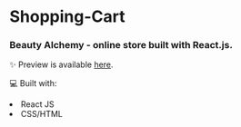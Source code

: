 # Shopping-Cart

### Beauty Alchemy - online store built with React.js. 

✨ Preview is available [here](https://beauty-alchemy.netlify.app).

💻 Built with:

<li>React JS</li>
<li>CSS/HTML</li>
